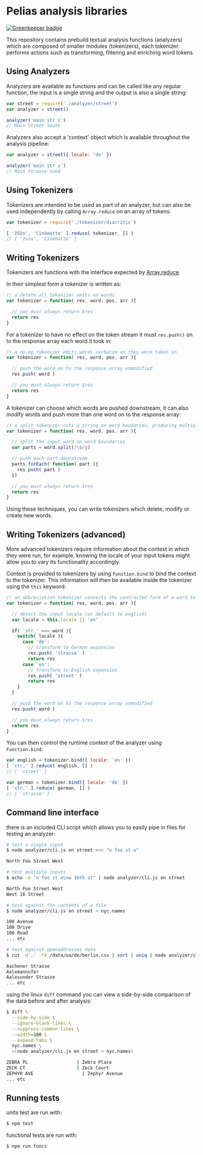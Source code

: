 
# Pelias analysis libraries

[![Greenkeeper badge](https://badges.greenkeeper.io/pelias/analysis.svg)](https://greenkeeper.io/)

This repository contains prebuild textual analysis functions (analyzers) which are composed of smaller modules (tokenizers), each tokenizer performs actions such as transforming, filtering and enriching word tokens.

## Using Analyzers

Analyzers are available as functions and can be called like any regular function, the input is a single string and the output is also a single string:

```javascript
var street = require('./analyzer/street')
var analyzer = street()

analyzer('main str s')
// Main Street South
```

Analyzers also accept a 'context' object which is available throughout the analysis pipeline:

```javascript
var analyzer = street({ locale: 'de' })

analyzer('main str s')
// Main Strasse Sued
```

## Using Tokenizers

Tokenizers are intended to be used as part of an analyzer, but can also be used independently by calling `Array.reduce` on an array of tokens:

```javascript
var tokenizer = require('./tokenizer/diacritic')

[ 'žůžo', 'Cinématte' ].reduce( tokenizer, [] )
// [ 'zuzo', 'Cinematte' ]
```

## Writing Tokenizers

Tokenizers are functions with the interface expected by [Array.reduce](https://developer.mozilla.org/en-US/docs/Web/JavaScript/Reference/Global_Objects/Array/Reduce).

In their simplest form a tokenizer is written as:

```javascript
// a delete-all tokenizer emits no words
var tokenizer = function( res, word, pos, arr ){

  // you must always return $res
  return res
}
```

For a tokenizer to have no effect on the token stream it must `res.push()` on to the response array each word it took in:

```javascript
// a no-op tokenizer emits words verbatim as they were taken in
var tokenizer = function( res, word, pos, arr ){

  // push the word on to the response array unmodified
  res.push( word )

  // you must always return $res
  return res
}
```

A tokenizer can choose which words are pushed downstream, it can also modify words and push more than one word on to the response array:

```javascript
// a split tokenizer cuts a string on word boudaries, producing multiple words
var tokenizer = function( res, word, pos, arr ){

  // split the input word on word boundaries
  var parts = word.split(/\b/g)

  // push each part downstream
  parts.forEach( function( part ){
    res.push( part )
  })

  // you must always return $res
  return res
}
```

Using these techniques, you can write tokenizers which delete, modify or create new words.

## Writing Tokenizers (advanced)

More advanced tokenizers require information about the context in which they were run, for example, knowing the locale of your input tokens might allow you to vary its functionality accordingly.

Context is provided to tokenizers by using `Function.bind` to bind the context to the tokenizer. This information will then be available inside the tokenizer using the `this` keyword:

```javascript
// an abbreviation tokenizer converts the contracted form of a word to its equivalent expanded form
var tokenizer = function( res, word, pos, arr ){

  // detect the input locale (or default to english)
  var locale = this.locale || 'en'

  if( 'str.' === word ){
    switch( locale ){
      case 'de':
        // transform to German expansion
        res.push( 'strasse' )
        return res
      case 'en':
        // transform to English expansion
        res.push( 'street' )
        return res
    }
  }

  // push the word on to the response array unmodified
  res.push( word )

  // you must always return $res
  return res
}
```

You can then control the runtime context of the analyzer using `Function.bind`:

```javascript
var english = tokenizer.bind({ locale: 'en' })
[ 'str.' ].reduce( english, [] )
// [ 'street' ]

var german = tokenizer.bind({ locale: 'de' })
[ 'str.' ].reduce( german, [] )
// [ 'strasse' ]
```


## Command line interface

there is an included CLI script which allows you to easily pipe in files for testing an analyzer:

```bash
# test a single input
$ node analyzer/cli.js en street <<< "n foo st w"

North Foo Street West

# test multiple inputs
$ echo -e "n foo st w\nw 16th st" | node analyzer/cli.js en street

North Foo Street West
West 16 Street

# test against the contents of a file
$ node analyzer/cli.js en street < nyc.names

100 Avenue
100 Drive
100 Road
... etc

# test against openaddresses data
$ cut -d',' -f4 /data/oa/de/berlin.csv | sort | uniq | node analyzer/cli.js de street

Aachener Strasse
Aalemannufer
Aalesunder Strasse
... etc
```

using the linux `diff` command you can view a side-by-side comparison of the data before and after analysis:

```bash
$ diff \
  --side-by-side \
  --ignore-blank-lines \
  --suppress-common-lines \
  --width=100 \
  --expand-tabs \
  nyc.names \
  <(node analyzer/cli.js en street < nyc.names)

ZEBRA PL                  | Zebra Place
ZECK CT                   | Zeck Court
ZEPHYR AVE                  | Zephyr Avenue
... etc
```

## Running tests

units test are run with:

```bash
$ npm test
```

functional tests are run with:

```bash
$ npm run funcs
```
